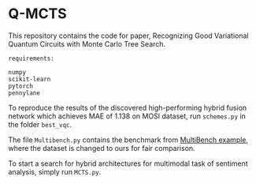 # Q-MCTS
This repository contains the code for paper, Recognizing Good Variational Quantum Circuits with Monte Carlo Tree Search.
```
requirements:

numpy
scikit-learn
pytorch
pennylane
```
To reproduce the results of the discovered high-performing hybrid fusion network which achieves MAE of 1.138 on MOSI dataset, run ```schemes.py``` in the folder ```best_vqc```.

The file ```Multibench.py``` contains the benchmark from <a href="https://github.com/pliang279/MultiBench/blob/main/examples/Multibench_Example_Usage_Colab.ipynb">MultiBench example</a>, where the dataset is changed to ours for fair comparison.

To start a search for hybrid architectures for multimodal task of sentiment analysis, simply run ```MCTS.py```.